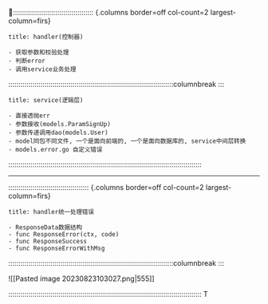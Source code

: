 :::::::::::::::::::::::::::::::::::::::: {.columns border=off col-count=2 largest-column=firs}

~~~ad-primary
title: handler(控制器)

- 获取参数和校验处理
- 判断error
- 调用service业务处理
~~~

::::::::::::::::::::::::::::::::::::::::::::::::::::::::::::::::::::::::::::::::::columnbreak
:::

~~~ad-grey
title: service(逻辑层)

- 直接透抛err
- 参数接收(models.ParamSignUp)
- 参数传递调用dao(models.User)
- model同包不同文件, 一个是面向前端的, 一个是面向数据库的, service中间层转换
- models.error.go 自定义错误
~~~


::::::::::::::::::::::::::::::::::::::::::::::::::::::::::::::::::::::::::::::::::::::::::::::::

---
:::::::::::::::::::::::::::::::::::::::: {.columns border=off col-count=2 largest-column=firs}

~~~ad-inf
title: handler统一处理错误

- ResponseData数据结构
- func ResponseError(ctx, code)
- func ResponseSuccess
- func ResponseErrorWithMsg
~~~

::::::::::::::::::::::::::::::::::::::::::::::::::::::::::::::::::::::::::::::::::columnbreak
:::

![[Pasted image 20230823103027.png|555]]

::::::::::::::::::::::::::::::::::::::::::::::::::::::::::::::::::::::::::::::::::::::::::::::::
T